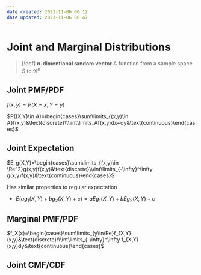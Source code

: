 ```yaml
---
date created: 2023-11-06 00:12
date updated: 2023-11-06 00:47
---
```


# Joint and Marginal Distributions

> [!def]
> **n-dimentional random vector**
> A function from a sample space $S$ to $\Re^n$


## Joint PMF/PDF
$f(x,y)=P(X=x,Y=y)$

$P((X,Y)\in A)=\begin{cases}\sum\limits_{(x,y)\in A}f(x,y)&\text{discrete}\\\iint\limits_Af(x,y)dx~dy&\text{continuous}\end{cases}$

## Joint Expectation

$E_g(X,Y)=\begin{cases}\sum\limits_{(x,y)\in \Re^2}g(x,y)f(x,y)&\text{discrete}\\\int\limits_{-\infty}^\infty g(x,y)f(x,y)&\text{continuous}\end{cases}$

Has similar properties to regular expectation

- $E(ag_1(X,Y)+bg_2(X,Y)+c)=aEg_1(X,Y)+bEg_2(X,Y)+c$

## Marginal PMF/PDF

$f_X(x)=\begin{cases}\sum\limits_{y\in\Re}f_{X,Y}(x,y)&\text{discrete}\\\int\limits_{-\infty}^\infty f_{X,Y}(x,y)dy&\text{continuous}\end{cases}$

## Joint CMF/CDF


